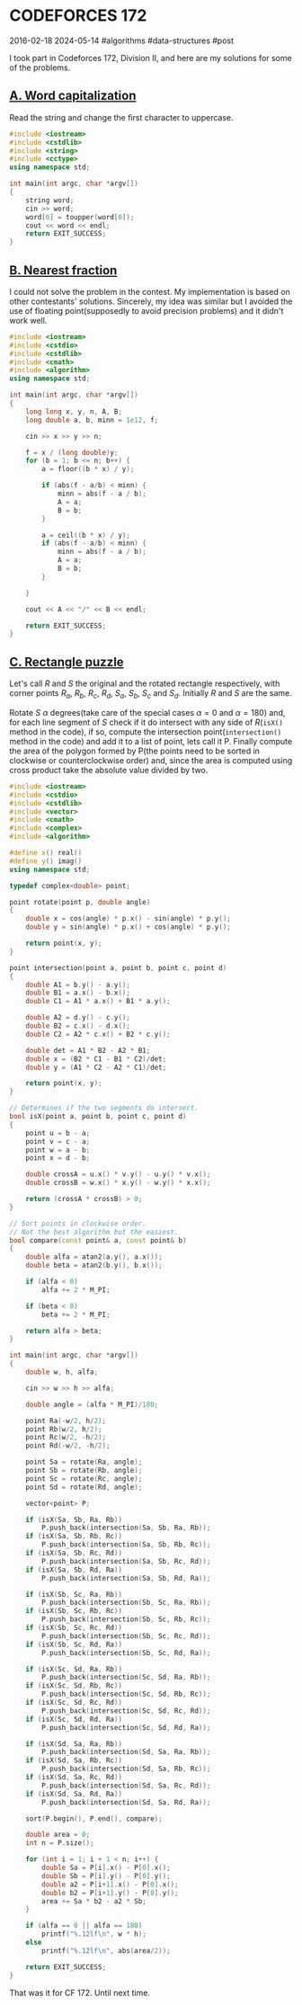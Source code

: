 # CODEFORCES 172
2016-02-18 2024-05-14 #algorithms #data-structures #post

I took part in Codeforces 172, Division II, and here are my solutions for some of the problems.

## [A. Word capitalization](http://codeforces.com/contest/281/problem/A)
Read the string and change the first character to uppercase.

```cpp
#include <iostream>
#include <cstdlib>
#include <string>
#include <cctype>
using namespace std;

int main(int argc, char *argv[])
{
    string word;
    cin >> word;
    word[0] = toupper(word[0]);
    cout << word << endl;
    return EXIT_SUCCESS;
}
```

## [B. Nearest fraction](http://codeforces.com/contest/281/problem/B)
I could not solve the problem in the contest. My implementation is based on other contestants' solutions. Sincerely, my idea was similar but I avoided the use of floating point(supposedly to avoid precision problems) and it didn't work well.

```cpp
#include <iostream>
#include <cstdio>
#include <cstdlib>
#include <cmath>
#include <algorithm>
using namespace std;

int main(int argc, char *argv[])
{
    long long x, y, n, A, B;
    long double a, b, minn = 1e12, f;

    cin >> x >> y >> n;

    f = x / (long double)y;
    for (b = 1; b <= n; b++) {
        a = floor((b * x) / y);

        if (abs(f - a/b) < minn) {
            minn = abs(f - a / b);
            A = a;
            B = b;
        }

        a = ceil((b * x) / y);
        if (abs(f - a/b) < minn) {
            minn = abs(f - a / b);
            A = a;
            B = b;
        }

    }

    cout << A << "/" << B << endl;

    return EXIT_SUCCESS;
}
```

## [C. Rectangle puzzle](http://codeforces.com/contest/281/problem/C)
Let's call $R$ and $S$ the original and the rotated rectangle respectively, with corner points $R_{a}$, $R_{b}$, $R_{c}$, $R_{d}$, $S_{a}$, $S_{b}$, $S_{c}$ and $S_{d}$. Initially $R$ and $S$ are the same.

Rotate $S$ $\alpha$ degrees(take care of the special cases $\alpha = 0$ and $\alpha = 180$) and, for each line segment of $S$ check if it do intersect with any side of $R$(`isX()` method in the code), if so, compute the intersection point(`intersection()` method in the code) and add it to a list of point, lets call it P. Finally compute the area of the polygon formed by P(the points need to be sorted in clockwise or counterclockwise  order) and, since the area is computed using cross product take the absolute value divided by two.

```cpp
#include <iostream>
#include <cstdio>
#include <cstdlib>
#include <vector>
#include <cmath>
#include <complex>
#include <algorithm>

#define x() real()
#define y() imag()
using namespace std;

typedef complex<double> point;

point rotate(point p, double angle)
{
    double x = cos(angle) * p.x() - sin(angle) * p.y();
    double y = sin(angle) * p.x() + cos(angle) * p.y();

    return point(x, y);
}

point intersection(point a, point b, point c, point d)
{
    double A1 = b.y() - a.y();
    double B1 = a.x() - b.x();
    double C1 = A1 * a.x() + B1 * a.y();

    double A2 = d.y() - c.y();
    double B2 = c.x() - d.x(); 
    double C2 = A2 * c.x() + B2 * c.y();

    double det = A1 * B2 - A2 * B1;
    double x = (B2 * C1 - B1 * C2)/det;
    double y = (A1 * C2 - A2 * C1)/det;

    return point(x, y);
}

// Determines if the two segments do intersect.
bool isX(point a, point b, point c, point d)
{
    point u = b - a;
    point v = c - a;
    point w = a - b;
    point x = d - b;

    double crossA = u.x() * v.y() - u.y() * v.x();
    double crossB = w.x() * x.y() - w.y() * x.x();

    return (crossA * crossB) > 0;
}

// Sort points in clockwise order.
// Not the best algorithm but the easiest.
bool compare(const point& a, const point& b)
{
    double alfa = atan2(a.y(), a.x());
    double beta = atan2(b.y(), b.x());

    if (alfa < 0)
        alfa += 2 * M_PI;

    if (beta < 0)
        beta += 2 * M_PI;

    return alfa > beta;
}

int main(int argc, char *argv[])
{
    double w, h, alfa;

    cin >> w >> h >> alfa;

    double angle = (alfa * M_PI)/180;

    point Ra(-w/2, h/2);
    point Rb(w/2, h/2);
    point Rc(w/2, -h/2);
    point Rd(-w/2, -h/2);

    point Sa = rotate(Ra, angle);
    point Sb = rotate(Rb, angle);
    point Sc = rotate(Rc, angle);
    point Sd = rotate(Rd, angle);

    vector<point> P;

    if (isX(Sa, Sb, Ra, Rb))
        P.push_back(intersection(Sa, Sb, Ra, Rb));
    if (isX(Sa, Sb, Rb, Rc))
        P.push_back(intersection(Sa, Sb, Rb, Rc));
    if (isX(Sa, Sb, Rc, Rd))
        P.push_back(intersection(Sa, Sb, Rc, Rd));
    if (isX(Sa, Sb, Rd, Ra))
        P.push_back(intersection(Sa, Sb, Rd, Ra));

    if (isX(Sb, Sc, Ra, Rb))
        P.push_back(intersection(Sb, Sc, Ra, Rb));
    if (isX(Sb, Sc, Rb, Rc))
        P.push_back(intersection(Sb, Sc, Rb, Rc));
    if (isX(Sb, Sc, Rc, Rd))
        P.push_back(intersection(Sb, Sc, Rc, Rd));
    if (isX(Sb, Sc, Rd, Ra))
        P.push_back(intersection(Sb, Sc, Rd, Ra));

    if (isX(Sc, Sd, Ra, Rb))
        P.push_back(intersection(Sc, Sd, Ra, Rb));
    if (isX(Sc, Sd, Rb, Rc))
        P.push_back(intersection(Sc, Sd, Rb, Rc));
    if (isX(Sc, Sd, Rc, Rd))
        P.push_back(intersection(Sc, Sd, Rc, Rd));
    if (isX(Sc, Sd, Rd, Ra))
        P.push_back(intersection(Sc, Sd, Rd, Ra));

    if (isX(Sd, Sa, Ra, Rb))
        P.push_back(intersection(Sd, Sa, Ra, Rb));
    if (isX(Sd, Sa, Rb, Rc))
        P.push_back(intersection(Sd, Sa, Rb, Rc));
    if (isX(Sd, Sa, Rc, Rd))
        P.push_back(intersection(Sd, Sa, Rc, Rd));
    if (isX(Sd, Sa, Rd, Ra))
        P.push_back(intersection(Sd, Sa, Rd, Ra));

    sort(P.begin(), P.end(), compare);

    double area = 0;
    int n = P.size();

    for (int i = 1; i + 1 < n; i++) {
        double Sa = P[i].x() - P[0].x();
        double Sb = P[i].y() - P[0].y();
        double a2 = P[i+1].x() - P[0].x();
        double b2 = P[i+1].y() - P[0].y();
        area += Sa * b2 - a2 * Sb;
    }

    if (alfa == 0 || alfa == 180)
        printf("%.12lf\n", w * h);
    else
        printf("%.12lf\n", abs(area/2));

    return EXIT_SUCCESS;
}
```

That was it for CF 172. Until next time.
